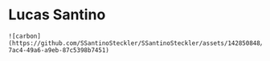 # Lucas Santino
```plaintext
![carbon](https://github.com/SSantinoSteckler/SSantinoSteckler/assets/142850848/891fa580-7ac4-49a6-a9eb-87c5398b7451)

